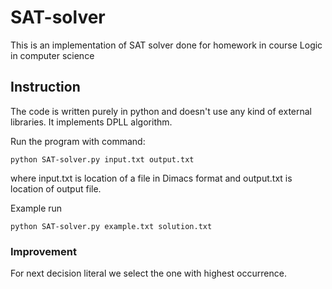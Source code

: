 # SAT-solver
This is an implementation of SAT solver done for homework
in course Logic in computer science

## Instruction
The code is written purely in python and 
doesn't use any kind of external libraries.
It implements DPLL algorithm.

Run the program with command:

`python SAT-solver.py input.txt output.txt`

where input.txt is location of a file in Dimacs format 
and output.txt is location of output file.

Example run

`python SAT-solver.py example.txt solution.txt`

### Improvement
For next decision literal we select the one with highest occurrence.